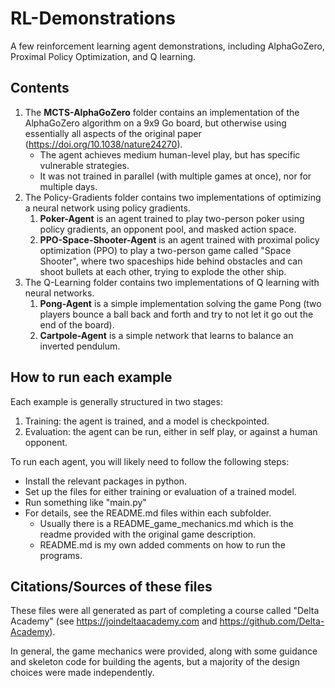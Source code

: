 # RL-Demonstrations
 A few reinforcement learning agent demonstrations, including AlphaGoZero, 
 Proximal Policy Optimization, and Q learning.

## Contents
1. The **MCTS-AlphaGoZero** folder contains an implementation of the AlphaGoZero algorithm 
on a 9x9 Go board, but otherwise using essentially all aspects of the original paper (https://doi.org/10.1038/nature24270).
   - The agent achieves medium human-level play, but has specific vulnerable strategies.
   - It was not trained in parallel (with multiple games at once), nor for multiple days.
2. The Policy-Gradients folder contains two implementations of optimizing a neural network using policy gradients.
   1. **Poker-Agent** is an agent trained to play two-person poker using policy gradients, an opponent pool, and
   masked action space.
   2. **PPO-Space-Shooter-Agent** is an agent trained with proximal policy optimization (PPO) 
   to play a two-person game called "Space Shooter", where two spaceships hide behind
   obstacles and can shoot bullets at each other, trying to explode the other ship.
3. The Q-Learning folder contains two implementations of Q learning with neural networks.
   1. **Pong-Agent** is a simple implementation solving the game Pong (two players bounce a ball back and forth
   and try to not let it go out the end of the board).
   2. **Cartpole-Agent** is a simple network that learns to balance an inverted pendulum.

## How to run each example

Each example is generally structured in two stages:
1. Training: the agent is trained, and a model is checkpointed.
2. Evaluation: the agent can be run, either in self play, or against a human opponent.

To run each agent, you will likely need to follow the following steps:
- Install the relevant packages in python.
- Set up the files for either training or evaluation of a trained model.
- Run something like "main.py"
- For details, see the README.md files within each subfolder.
  - Usually there is a README_game_mechanics.md which is the readme provided with the original game description.
  - README.md is my own added comments on how to run the programs.

## Citations/Sources of these files
These files were all generated as part of completing a course called "Delta Academy" 
(see https://joindeltaacademy.com and https://github.com/Delta-Academy).

In general, the game mechanics were provided, along with some guidance and skeleton code 
for building the agents, but a majority of the design choices were made independently. 